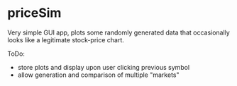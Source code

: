 priceSim
=========

Very simple GUI app, plots some randomly generated data that occasionally looks like a legitimate stock-price chart.

ToDo:
- store plots and display upon user clicking previous symbol
- allow generation and comparison of multiple "markets"
